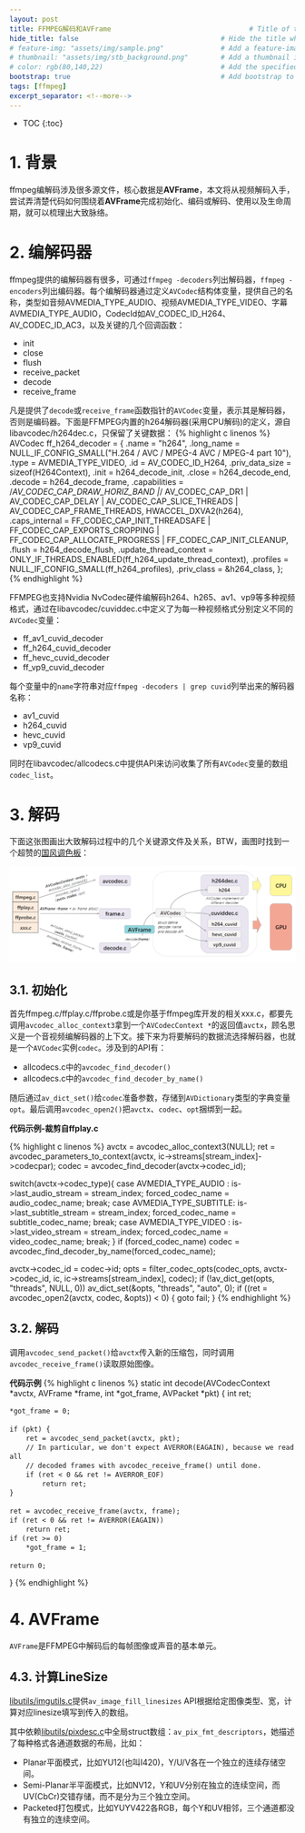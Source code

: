 ```yaml
---
layout: post
title: FFMPEG解码和AVFrame                                  # Title of the page
hide_title: false                                   # Hide the title when displaying the post, but shown in lists of posts
# feature-img: "assets/img/sample.png"              # Add a feature-image to the post
# thumbnail: "assets/img/stb_background.png"        # Add a thumbnail image on blog view
# color: rgb(80,140,22)                             # Add the specified color as feature image, and change link colors in post
bootstrap: true                                     # Add bootstrap to the page
tags: [ffmpeg]
excerpt_separator: <!--more-->
---
```


<!--more-->
* TOC
{:toc}

# 1. 背景

ffmpeg编解码涉及很多源文件，核心数据是**AVFrame**，本文将从视频解码入手，尝试弄清楚代码如何围绕着**AVFrame**完成初始化、编码或解码、使用以及生命周期，就可以梳理出大致脉络。

# 2. 编解码器

ffmpeg提供的编解码器有很多，可通过`ffmpeg -decoders`列出解码器，`ffmpeg -encoders`列出编码器。每个编解码器通过定义`AVCodec`结构体变量，提供自己的名称，类型如音频AVMEDIA_TYPE_AUDIO、视频AVMEDIA_TYPE_VIDEO、字幕AVMEDIA_TYPE_AUDIO，CodecId如AV_CODEC_ID_H264、AV_CODEC_ID_AC3，以及关键的几个回调函数：

* init
* close
* flush
* receive_packet
* decode
* receive_frame

凡是提供了`decode`或`receive_frame`函数指针的`AVCodec`变量，表示其是解码器，否则是编码器。下面是FFMPEG内置的h264解码器(采用CPU解码)的定义，源自libavcodec/h264dec.c，只保留了关键数据：
{% highlight c linenos %}
AVCodec ff_h264_decoder = {
    .name                  = "h264",
    .long_name             = NULL_IF_CONFIG_SMALL("H.264 / AVC / MPEG-4 AVC / MPEG-4 part 10"),
    .type                  = AVMEDIA_TYPE_VIDEO,
    .id                    = AV_CODEC_ID_H264,
    .priv_data_size        = sizeof(H264Context),
    .init                  = h264_decode_init,
    .close                 = h264_decode_end,
    .decode                = h264_decode_frame,
    .capabilities          = /*AV_CODEC_CAP_DRAW_HORIZ_BAND |*/ AV_CODEC_CAP_DR1 |
                             AV_CODEC_CAP_DELAY | AV_CODEC_CAP_SLICE_THREADS |
                             AV_CODEC_CAP_FRAME_THREADS,
                               HWACCEL_DXVA2(h264),
    .caps_internal         = FF_CODEC_CAP_INIT_THREADSAFE | FF_CODEC_CAP_EXPORTS_CROPPING |
                             FF_CODEC_CAP_ALLOCATE_PROGRESS | FF_CODEC_CAP_INIT_CLEANUP,
    .flush                 = h264_decode_flush,
    .update_thread_context = ONLY_IF_THREADS_ENABLED(ff_h264_update_thread_context),
    .profiles              = NULL_IF_CONFIG_SMALL(ff_h264_profiles),
    .priv_class            = &h264_class,
};
{% endhighlight %}

FFMPEG也支持Nvidia NvCodec硬件编解码h264、h265、av1、vp9等多种视频格式，通过在libavcodec/cuviddec.c中定义了为每一种视频格式分别定义不同的`AVCodec`变量：

* ff_av1_cuvid_decoder
* ff_h264_cuvid_decoder
* ff_hevc_cuvid_decoder
* ff_vp9_cuvid_decoder

每个变量中的`name`字符串对应`ffmpeg -decoders | grep cuvid`列举出来的解码器名称：

* av1_cuvid
* h264_cuvid
* hevc_cuvid
* vp9_cuvid

同时在libavcodec/allcodecs.c中提供API来访问收集了所有`AVCodec`变量的数组`codec_list`。

# 3. 解码

下面这张图画出大致解码过程中的几个关键源文件及关系，BTW，画图时找到一个超赞的[国风调色板](http://color.xunmi.cool)：

![](/assets/img/post/2022-09-01-ffmpeg-avframe/ffmpeg_decoder.png)

## 3.1. 初始化

首先ffmpeg.c/ffplay.c/ffprobe.c或是你基于ffmpeg库开发的相关xxx.c，都要先调用`avcodec_alloc_context3`拿到一个`AVCodecContext *`的返回值`avctx`，顾名思义是一个音视频编解码器的上下文。接下来为将要解码的数据流选择解码器，也就是一个`AVCodec`实例`codec`。涉及到的API有：

* allcodecs.c中的`avcodec_find_decoder()`
* allcodecs.c中的`avcodec_find_decoder_by_name()`

随后通过`av_dict_set()`给`codec`准备参数，存储到`AVDictionary`类型的字典变量`opt`。最后调用`avcodec_open2()`把`avctx`、`codec`、`opt`捆绑到一起。

**代码示例-裁剪自ffplay.c**

{% highlight c linenos %}
avctx = avcodec_alloc_context3(NULL);
ret = avcodec_parameters_to_context(avctx, ic->streams[stream_index]->codecpar);
codec = avcodec_find_decoder(avctx->codec_id);

switch(avctx->codec_type){
    case AVMEDIA_TYPE_AUDIO   : is->last_audio_stream    = stream_index; forced_codec_name =    audio_codec_name; break;
    case AVMEDIA_TYPE_SUBTITLE: is->last_subtitle_stream = stream_index; forced_codec_name = subtitle_codec_name; break;
    case AVMEDIA_TYPE_VIDEO   : is->last_video_stream    = stream_index; forced_codec_name =    video_codec_name; break;
}
if (forced_codec_name)
    codec = avcodec_find_decoder_by_name(forced_codec_name);

avctx->codec_id = codec->id;
opts = filter_codec_opts(codec_opts, avctx->codec_id, ic, ic->streams[stream_index], codec);
if (!av_dict_get(opts, "threads", NULL, 0))
    av_dict_set(&opts, "threads", "auto", 0);
if ((ret = avcodec_open2(avctx, codec, &opts)) < 0) {
    goto fail;
}
{% endhighlight %}

## 3.2. 解码

调用`avcodec_send_packet()`给`avctx`传入新的压缩包，同时调用`avcodec_receive_frame()`读取原始图像。

**代码示例**
{% highlight c linenos %}
static int decode(AVCodecContext *avctx, AVFrame *frame, int *got_frame, AVPacket *pkt)
{
    int ret;

    *got_frame = 0;

    if (pkt) {
        ret = avcodec_send_packet(avctx, pkt);
        // In particular, we don't expect AVERROR(EAGAIN), because we read all
        // decoded frames with avcodec_receive_frame() until done.
        if (ret < 0 && ret != AVERROR_EOF)
            return ret;
    }

    ret = avcodec_receive_frame(avctx, frame);
    if (ret < 0 && ret != AVERROR(EAGAIN))
        return ret;
    if (ret >= 0)
        *got_frame = 1;

    return 0;
}
{% endhighlight %}

# 4. AVFrame

`AVFrame`是FFMPEG中解码后的每帧图像或声音的基本单元。

## 4.3. 计算LineSize

[libutils/imgutils.c](https://github.com/FFmpeg/FFmpeg/blob/n4.4.2/libavutil/imgutils.c)提供`av_image_fill_linesizes` API根据给定图像类型、宽，计算对应linesize填写到传入的数组。

其中依赖[libutils/pixdesc.c](https://github.com/FFmpeg/FFmpeg/blob/n4.4.2/libavutil/pixdesc.c)中全局struct数组：`av_pix_fmt_descriptors`，她描述了每种格式各通道数据的布局，比如：

* Planar平面模式，比如YU12(也叫I420)，Y/U/V各在一个独立的连续存储空间。
* Semi-Planar半平面模式，比如NV12，Y和UV分别在独立的连续空间，而UV(CbCr)交错存储，而不是分为三个独立空间。
* Packeted打包模式，比如YUYV422各RGB，每个Y和UV相邻，三个通道都没有独立的连续空间。